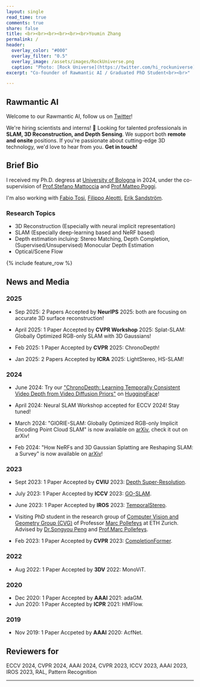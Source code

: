 ```yaml
---
layout: single
read_time: true
comments: true
share: false
title: <br><br><br><br><br><br>Youmin Zhang
permalink: /
header:
  overlay_color: "#000"
  overlay_filter: "0.5"
  overlay_image: /assets/images/RockUniverse.png
  caption: "Photo: [Rock Universe](https://twitter.com/hi_rockuniverse)"
excerpt: "Co-founder of Rawmantic AI / Graduated PhD Student<br><br>"

---
```



## Rawmantic AI

Welcome to our Rawmantic AI, follow us on [Twitter](https://twitter.com/hi_Rawmantic)!

We're hiring scientists and interns! 🚀 Looking for talented professionals in **SLAM, 3D Reconstruction, and Depth Sensing**. We support both **remote and onsite** positions. If you're passionate about cutting-edge 3D technology, we'd love to hear from you. **Get in touch!**


## Brief Bio

I received my Ph.D. degress at [University of Bologna](https://www.unibo.it/en) in 2024, under the co-supervision of [Prof.Stefano Mattoccia](http://vision.deis.unibo.it/~smatt/Site/Home.html) and [Prof.Matteo Poggi](https://mattpoggi.github.io/).

I'm also working with [Fabio Tosi](https://fabiotosi92.github.io/), [Filippo Aleotti](https://filippoaleotti.github.io/website/), [Erik Sandström](https://scholar.google.com/citations?user=phiETm4AAAAJ&hl=en).

<!--span style="color:red">I am on track to complete my PhD in February 2024. I'm actively looking for a research position.</span-->


### Research Topics

* 3D Reconstruction (Especially with neural implicit representation)
* SLAM (Especially deep-learning based and NeRF based)
* Depth estimation incluing: Stereo Matching, Depth Completion, (Supervised/Unsupervised) Monocular Depth Estimation
* Optical/Scene Flow

<div id='featured'></div>

{% include feature_row %}

## News and Media

### 2025

* Sep 2025: 2 Papers Accepted by **NeurIPS** 2025: both are focusing on accurate 3D surface reconstruction!

* April 2025: 1 Paper Accepted by **CVPR Workshop** 2025: Splat-SLAM: Globally Optimized RGB-only SLAM with 3D Gaussians!

* Feb 2025: 1 Paper Accepted by **CVPR** 2025: ChronoDepth!

* Jan 2025: 2 Papers Accepted by **ICRA** 2025: LightStereo, HS-SLAM!

### 2024

* June 2024: Try our ["ChronoDepth: Learning Temporally Consistent Video Depth from Video Diffusion Priors"](https://jhaoshao.github.io/ChronoDepth/) on [HuggingFace](https://huggingface.co/jhshao/ChronoDepth)!

* April 2024: Neural SLAM Workshop accepted for ECCV 2024! Stay tuned!

* March 2024: "GlORIE-SLAM: Globally Optimized RGB-only Implicit Encoding Point Cloud SLAM" is now available on [arXiv](https://arxiv.org/abs/2403.19549v2), check it out on arXiv!

* Feb 2024: "How NeRFs and 3D Gaussian Splatting are Reshaping SLAM: a Survey" is now available on [arXiv](https://arxiv.org/pdf/2402.13255.pdf)!

### 2023

* Sept 2023: 1 Paper Accepted by **CVIU** 2023: [Depth Super-Resolution](https://youmi-zym.github.io/publications/).

* July 2023: 1 Paper Accepted by **ICCV** 2023: [GO-SLAM](https://youmi-zym.github.io/projects/GO-SLAM/).

* June 2023: 1 Paper Accepted by **IROS** 2023: [TemporalStereo](https://youmi-zym.github.io/projects/TemporalStereo/).

<!-- -->
* Visiting PhD student in the research group of [Computer Vision and Geometry Group (CVG)](http://www.cvg.ethz.ch/index.php) of Professor [Marc Pollefeys](https://people.inf.ethz.ch/pomarc/) at ETH Zurich. Advised by [Dr.Songyou Peng](https://pengsongyou.github.io/) and [Prof.Marc Pollefeys](https://people.inf.ethz.ch/pomarc/).

* Feb 2023: 1 Paper Accepted by **CVPR** 2023: [CompletionFormer](https://youmi-zym.github.io/projects/CompletionFormer/).

### 2022

* Aug 2022: 1 Paper Accepted by **3DV** 2022: MonoViT.

### 2020

* Dec 2020: 1 Paper Accepted by **AAAI** 2021: adaGM.
* Jun 2020: 1 Paper Accepted by **ICPR** 2021: HMFlow.

### 2019

* Nov 2019: 1 Paper Accpeted by **AAAI** 2020: AcfNet.

## Reviewers for

ECCV 2024, CVPR 2024, AAAI 2024, CVPR 2023, ICCV 2023, AAAI 2023, IROS 2023, RAL, Pattern Recognition

---
